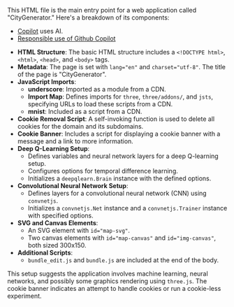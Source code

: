This HTML file is the main entry point for a web application called "CityGenerator." Here's a breakdown of its components:

* [Copilot](https://docs.github.com/en/copilot) uses AI.
* [Responsible use of Github Copilot](https://docs.github.com/en/copilot/responsible-use-of-github-copilot-features/responsible-use-of-github-copilot-chat-in-your-ide)


- **HTML Structure**: The basic HTML structure includes a `<!DOCTYPE html>`, `<html>`, `<head>`, and `<body>` tags.
- **Metadata**: The page is set with `lang="en"` and `charset="utf-8"`. The title of the page is "CityGenerator".
- **JavaScript Imports**:
  - **underscore**: Imported as a module from a CDN.
  - **Import Map**: Defines imports for `three`, `three/addons/`, and `jsts`, specifying URLs to load these scripts from a CDN.
  - **mnist**: Included as a script from a CDN.
- **Cookie Removal Script**: A self-invoking function is used to delete all cookies for the domain and its subdomains.
- **Cookie Banner**: Includes a script for displaying a cookie banner with a message and a link to more information.
- **Deep Q-Learning Setup**:
  - Defines variables and neural network layers for a deep Q-learning setup.
  - Configures options for temporal difference learning.
  - Initializes a `deepqlearn.Brain` instance with the defined options.
- **Convolutional Neural Network Setup**:
  - Defines layers for a convolutional neural network (CNN) using `convnetjs`.
  - Initializes a `convnetjs.Net` instance and a `convnetjs.Trainer` instance with specified options.
- **SVG and Canvas Elements**: 
  - An SVG element with `id="map-svg"`.
  - Two canvas elements with `id="map-canvas"` and `id="img-canvas"`, both sized 300x150.
- **Additional Scripts**: 
  - `bundle_edit.js` and `bundle.js` are included at the end of the body.

This setup suggests the application involves machine learning, neural networks, and possibly some graphics rendering using `three.js`. The cookie banner indicates an attempt to handle cookies or run a cookie-less experiment.
